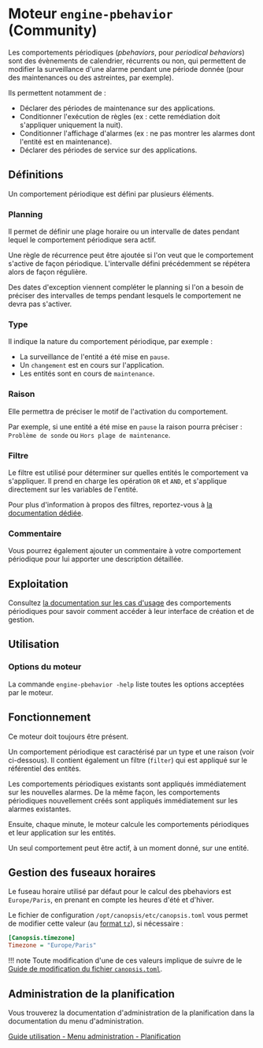 # Moteur `engine-pbehavior` (Community)

Les comportements périodiques (*pbehaviors*, pour *periodical behaviors*) sont des évènements de calendrier, récurrents ou non, qui permettent de modifier la surveillance d'une alarme pendant une période donnée (pour des maintenances ou des astreintes, par exemple).

Ils permettent notamment de :

- Déclarer des périodes de maintenance sur des applications.
- Conditionner l'exécution de règles (ex : cette remédiation doit s'appliquer uniquement la nuit).
- Conditionner l'affichage d'alarmes (ex : ne pas montrer les alarmes dont l'entité est en maintenance).
- Déclarer des périodes de service sur des applications.

## Définitions

Un comportement périodique est défini par plusieurs éléments.

### Planning

Il permet de définir une plage horaire ou un intervalle de dates pendant lequel le comportement périodique sera actif.

Une règle de récurrence peut être ajoutée si l'on veut que le comportement s'active de façon périodique. L'intervalle défini précédemment se répétera alors de façon régulière.

Des dates d'exception viennent compléter le planning si l'on a besoin de préciser des intervalles de temps pendant lesquels le comportement ne devra pas s'activer.

### Type

Il indique la nature du comportement périodique, par exemple :

- La surveillance de l'entité a été mise en `pause`.
- Un `changement` est en cours sur l'application.
- Les entités sont en cours de `maintenance`.

### Raison

Elle permettra de préciser le motif de l'activation du comportement.

Par exemple, si une entité a été mise en `pause` la raison pourra préciser : `Problème de sonde` ou `Hors plage de maintenance`.

### Filtre

Le filtre est utilisé pour déterminer sur quelles entités le comportement va s'appliquer. Il prend en charge les opération `OR` et `AND`, et s'applique directement sur les variables de l'entité.

Pour plus d'information à propos des filtres, reportez-vous à [la documentation dédiée](../../guide-utilisation/interface/filtres/index.md).

### Commentaire

Vous pourrez également ajouter un commentaire à votre comportement périodique pour lui apporter une description détaillée.

## Exploitation

Consultez [la documentation sur les cas d'usage](../../guide-utilisation/cas-d-usage/comportements_periodiques.md) des comportements périodiques pour savoir comment accéder à leur interface de création et de gestion.

## Utilisation

### Options du moteur

La commande `engine-pbehavior -help` liste toutes les options acceptées par le moteur.

## Fonctionnement

Ce moteur doit toujours être présent.

Un comportement périodique est caractérisé par un type et une raison (voir ci-dessous). Il contient également un filtre (`filter`) qui est appliqué sur le référentiel des entités.

Les comportements périodiques existants sont appliqués immédiatement sur les nouvelles alarmes. De la même façon, les comportements périodiques nouvellement créés sont appliqués immédiatement sur les alarmes existantes.

Ensuite, chaque minute, le moteur calcule les comportements périodiques et leur application sur les entités.

Un seul comportement peut être actif, à un moment donné, sur une entité.

## Gestion des fuseaux horaires

Le fuseau horaire utilisé par défaut pour le calcul des pbehaviors est `Europe/Paris`, en prenant en compte les heures d'été et d'hiver.

Le fichier de configuration `/opt/canopsis/etc/canopsis.toml` vous permet de modifier cette valeur (au [format `tz`](https://en.wikipedia.org/wiki/List_of_tz_database_time_zones)), si nécessaire :

```ini
[Canopsis.timezone]
Timezone = "Europe/Paris"
```

!!! note
    Toute modification d'une de ces valeurs implique de suivre de le [Guide de modification du fichier `canopsis.toml`](../administration-avancee/modification-canopsis-toml.md).

## Administration de la planification

Vous trouverez la documentation d'administration de la planification dans la documentation du menu d'administration.

[Guide utilisation - Menu administration - Planification](/guide-utilisation/menu-administration/planification)
